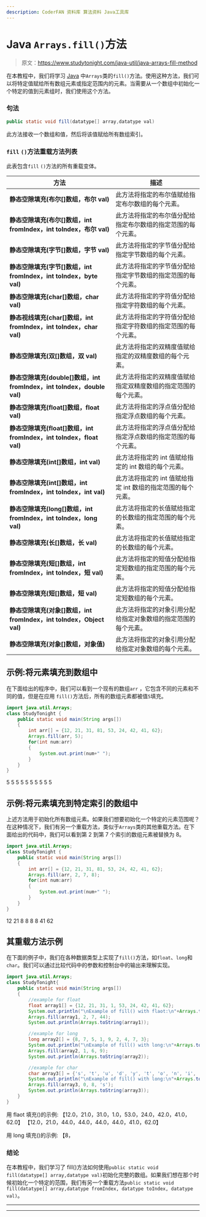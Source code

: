 ```yaml
---
description: CoderFAN 资料库 算法资料 Java工具库
---
```


# Java `Arrays.fill()`方法

> 原文：<https://www.studytonight.com/java-util/java-arrays-fill-method>

在本教程中，我们将学习 [Java](https://www.studytonight.com/java/) 中`Arrays`类的`fill()`方法。使用这种方法，我们可以将特定值赋给所有数组元素或指定范围内的元素。当需要从一个数组中初始化一个特定的值到元素组时，我们使用这个方法。

### 句法

```java
public static void fill(datatype[] array,datatype val)
```

此方法接收一个数组和值，然后将该值赋给所有数组索引。

### `fill` `()`方法重载方法列表

此表包含`fill` `()`方法的所有重载变体。

| 方法 | 描述 |
| --- | --- |
| **静态空隙填充(布尔[]数组，布尔 val)** | 此方法将指定的布尔值赋给指定布尔数组的每个元素。 |
| **静态空隙填充(布尔[]数组，int fromIndex，int toIndex，布尔 val)** | 此方法将指定的布尔值分配给指定布尔数组的指定范围的每个元素。 |
| **静态空隙填充(字节[]数组，字节 val)** | 此方法将指定的字节值分配给指定字节数组的每个元素。 |
| **静态空隙填充(字节[]数组，int fromIndex，int toIndex，byte val)** | 此方法将指定的字节值分配给指定字节数组的指定范围的每个元素。 |
| **静态空隙填充(char[]数组，char val)** | 此方法将指定的字符值分配给指定字符数组的每个元素。 |
| **静态视线填充(char[]数组，int fromIndex，int toIndex，char val)** | 此方法将指定的字符值分配给指定字符数组的指定范围的每个元素。 |
| **静态空隙填充(双[]数组，双 val)** | 此方法将指定的双精度值赋给指定的双精度数组的每个元素。 |
| **静态空隙填充(double[]数组，int fromIndex，int toIndex，double val)** | 此方法将指定的双精度值赋给指定双精度数组的指定范围的每个元素。 |
| **静态空隙填充(float[]数组，float val)** | 此方法将指定的浮点值分配给指定浮点数组的每个元素。 |
| **静态空隙填充(float[]数组，int fromIndex，int toIndex，float val)** | 此方法将指定的浮点值分配给指定浮点数组的指定范围的每个元素。 |
| **静态空隙填充(int[]数组，int val)** | 此方法将指定的 int 值赋给指定的 int 数组的每个元素。 |
| **静态空隙填充(int[]数组，int fromIndex，int toIndex，int val)** | 此方法将指定的 int 值赋给指定 int 数组的指定范围的每个元素。 |
| **静态空隙填充(long[]数组，int fromIndex，int toIndex，long val)** | 此方法将指定的长值赋给指定的长数组的指定范围的每个元素。 |
| **静态空隙填充(长[]数组，长 val)** | 此方法将指定的长值赋给指定的长数组的每个元素。 |
| **静态空隙填充(短[]数组，int fromIndex，int toIndex，短 val)** | 此方法将指定的短值分配给指定短数组的指定范围的每个元素。 |
| **静态空隙填充(短[]数组，短 val)** | 此方法将指定的短值分配给指定短数组的每个元素。 |
| **静态空隙填充(对象[]数组，int fromIndex，int toIndex，Object val)** | 此方法将指定的对象引用分配给指定对象数组的指定范围的每个元素。 |
| **静态空隙填充(对象[]数组，对象值)** | 此方法将指定的对象引用分配给指定对象数组的每个元素。 |

## 示例:将元素填充到数组中

在下面给出的程序中，我们可以看到一个现有的数组`arr` ，它包含不同的元素和不同的值，但是在应用 `fill()`方法后，所有的数组元素都被值`5`填充。

```java
import java.util.Arrays;
class StudyTonight { 
	public static void main(String args[]) 
	{ 
		int arr[] = {12, 21, 31, 81, 53, 24, 42, 41, 62}; 		  
		Arrays.fill(arr, 5); 
		for(int num:arr)
		{
			System.out.print(num+" ");
		} 
	} 
}
```

5 5 5 5 5 5 5 5 5 5

## 示例:将元素填充到特定索引的数组中

上述方法用于初始化所有数组元素。如果我们想要初始化一个特定的元素范围呢？在这种情况下，我们有另一个重载方法，类似于`Arrays`类的其他重载方法。在下面给出的代码中，我们可以看到第 2 到第 7 个索引的数组元素被替换为 8。

```java
import java.util.Arrays;
class StudyTonight { 
	public static void main(String args[]) 
	{ 
		int arr[] = {12, 21, 31, 81, 53, 24, 42, 41, 62}; 		  
		Arrays.fill(arr, 2, 7, 8); 
		for(int num:arr)
		{
			System.out.print(num+" ");
		} 
	} 
}
```

12 21 8 8 8 8 41 62

## 其重载方法示例

在下面的例子中，我们在各种数据类型上实现了`fill()`方法，如`float`、`long`和`char`。我们可以通过比较代码中的参数和控制台中的输出来理解实现。

```java
import java.util.Arrays;
class StudyTonight{ 
	public static void main(String args[]) 
	{  
		//example for float
		float array1[] = {12, 21, 31, 1, 53, 24, 42, 41, 62}; 
		System.out.println("\nExample of fill() with flaot:\n"+Arrays.toString(array1));
		Arrays.fill(array1, 2, 7, 44); 
		System.out.println(Arrays.toString(array1));

		//example for long
		long array2[] = {8, 7, 5, 1, 9, 2, 4, 7, 3}; 
		System.out.println("\nExample of fill() with long:\n"+Arrays.toString(array2));
		Arrays.fill(array2, 1, 6, 9); 
		System.out.println(Arrays.toString(array2));

		//example for char
		char array3[] = {'s', 't', 'u', 'd', 'y', 't', 'o', 'n', 'i', 'g', 'h', 't'}; 
		System.out.println("\nExample of fill() with long:\n"+Arrays.toString(array3));
		Arrays.fill(array3, 0, 8, 's'); 
		System.out.println(Arrays.toString(array3));
	}
}
```

用 flaot 填充()的示例:
【12.0，21.0，31.0，1.0，53.0，24.0，42.0，41.0，62.0】
【12.0，21.0，44.0，44.0，44.0，44.0，41.0，62.0】

用 long 填充()的示例:
【8，

### 结论

在本教程中，我们学习了 fill()方法如何使用`public static void fill(datatype[] array,datatype val)`初始化完整的数组。如果我们想在那个时候初始化一个特定的范围，我们有另一个重载方法`public static void fill(datatype[] array,datatype fromIndex, datatype toIndex, datatype val)`。

* * *

* * *